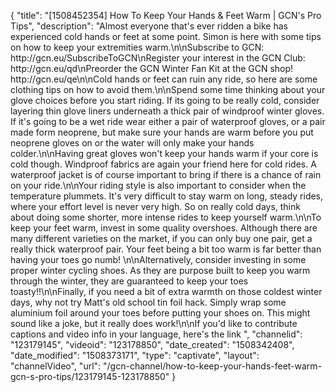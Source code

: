 {
    "title": "[1508452354] How To Keep Your Hands & Feet Warm | GCN's Pro Tips",
    "description": "Almost everyone that's ever ridden a bike has experienced cold hands or feet at some point. Simon is here with some tips on how to keep your extremities warm.\n\nSubscribe to GCN: http:\/\/gcn.eu\/SubscribeToGCN\nRegister your interest in the GCN Club: http:\/\/gcn.eu\/qd\nPreorder the GCN Winter Fan Kit at the GCN shop! http:\/\/gcn.eu\/qe\n\nCold hands or feet can ruin any ride, so here are some clothing tips on how to avoid them.\n\nSpend some time thinking about your glove choices before you start riding. If its going to be really cold, consider layering thin glove liners underneath a thick pair of windproof winter gloves. If it's going to be a wet ride wear either a pair of waterproof gloves, or a pair made form neoprene, but make sure your hands are warm before you put neoprene gloves on or the water will only make your hands colder.\n\nHaving great gloves won't keep your hands warm if your core is cold though. Windproof fabrics are again your friend here for cold rides. A waterproof jacket is of course important to bring if there is a chance of rain on your ride.\n\nYour riding style is also important to consider when the temperature plummets. It's very difficult to stay warm on long, steady rides, where your effort level is never very high. So on really cold days, think about doing some shorter, more intense rides to keep yourself warm.\n\nTo keep your feet warm, invest in some quality overshoes. Although there are many different varieties on the market, if you can only buy one pair, get a really thick waterproof pair. Your feet being a bit too warm is far better than having your toes go numb! \n\nAlternatively, consider investing in some proper winter cycling shoes. As they are purpose built to keep you warm through the winter, they are guaranteed to keep your toes toasty!!\n\nFinally, if you need a bit of extra warmth on those coldest winter days, why not try Matt's old school tin foil hack. Simply wrap some aluminium foil around your toes before putting your shoes on. This might sound like a joke, but it really does work!\n\nIf you'd like to contribute captions and video info in your language, here's the link ",
    "channelid": "123179145",
    "videoid": "123178850",
    "date_created": "1508342408",
    "date_modified": "1508373171",
    "type": "captivate",
    "layout": "channelVideo",
    "url": "\/gcn-channel\/how-to-keep-your-hands-feet-warm-gcn-s-pro-tips\/123179145-123178850"
}